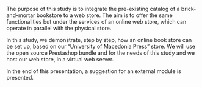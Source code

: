 The purpose of this study is to integrate the pre-existing catalog of a brick-and-mortar bookstore to a web store. The aim is to offer the same functionalities but under the services of an online web store, which can operate in parallel with the physical store.

In this study, we demonstrate, step by step, how an online book store can be set up, based on our “University of Macedonia Press” store.
We will use the open source Prestashop bundle and for the needs of this study and we host our web store, in a virtual web server.

In the end of this presentation, a suggestion for an external module is presented.